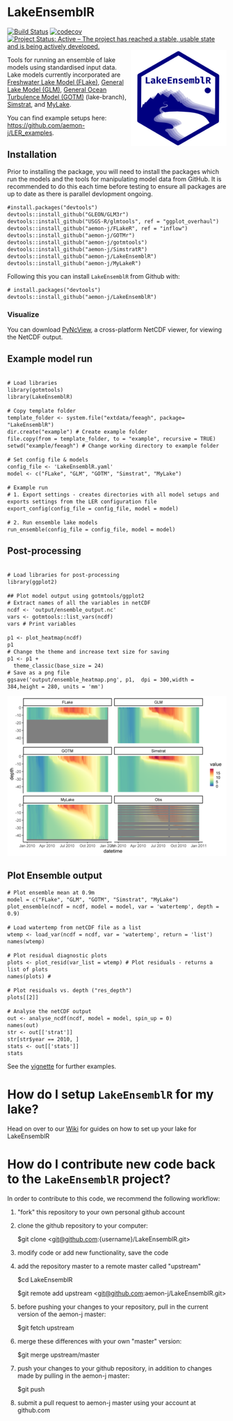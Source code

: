 LakeEnsemblR
=====

[![Build Status](https://travis-ci.org/aemon-j/LakeEnsemblR.svg?branch=master)](https://travis-ci.org/aemon-j/LakeEnsemblR)   [![codecov](https://codecov.io/github/aemon-j/LakeEnsemblR/branch/master/graphs/badge.svg)](https://codecov.io/github/aemon-j/LakeEnsemblR/) [![Project Status: Active – The project has reached a stable, usable state and is being actively developed.](https://www.repostatus.org/badges/latest/active.svg)](https://www.repostatus.org/#active)
<a href="url"><img src="images/logo.png" align="right" height="220" width="220" ></a>

Tools for running an ensemble of lake models using standardised input data. Lake models currently incorporated are [Freshwater Lake Model (FLake)](http://www.flake.igb-berlin.de/), [General Lake Model (GLM)](http://aed.see.uwa.edu.au/research/models/GLM/), [General Ocean Turbulence Model (GOTM)](https://gotm.net/) (lake-branch), [Simstrat](https://www.eawag.ch/en/department/surf/projects/simstrat/), and [MyLake](https://github.com/biogeochemistry/MyLake_public).

You can find example setups here: https://github.com/aemon-j/LER_examples.

## Installation
Prior to installing the package, you will need to install the packages which run the models and the tools for manipulating model data from GitHub. It is recommended to do this each time before testing to ensure all packages are up to date as there is parallel devlopment ongoing.

```{r gh-installation, eval = FALSE}
#install.packages("devtools")
devtools::install_github("GLEON/GLM3r")
devtools::install_github("USGS-R/glmtools", ref = "ggplot_overhaul")
devtools::install_github("aemon-j/FLakeR", ref = "inflow")
devtools::install_github("aemon-j/GOTMr")
devtools::install_github("aemon-j/gotmtools")
devtools::install_github("aemon-j/SimstratR")
devtools::install_github("aemon-j/LakeEnsemblR")
devtools::install_github("aemon-j/MyLakeR")
```

Following this you can install `LakeEnsemblR` from Github with:

```{r gh-installation, eval = FALSE}
# install.packages("devtools")
devtools::install_github("aemon-j/LakeEnsemblR")
```

### Visualize

You can download [PyNcView](http://sourceforge.net/projects/pyncview/), a cross-platform NetCDF viewer, for viewing the NetCDF output.

## Example model run
```{r gh-installation, eval = FALSE}

# Load libraries
library(gotmtools)
library(LakeEnsemblR)

# Copy template folder
template_folder <- system.file("extdata/feeagh", package= "LakeEnsemblR")
dir.create("example") # Create example folder
file.copy(from = template_folder, to = "example", recursive = TRUE)
setwd("example/feeagh") # Change working directory to example folder

# Set config file & models
config_file <- 'LakeEnsemblR.yaml'
model <- c("FLake", "GLM", "GOTM", "Simstrat", "MyLake")

# Example run
# 1. Export settings - creates directories with all model setups and exports settings from the LER configuration file
export_config(config_file = config_file, model = model)

# 2. Run ensemble lake models
run_ensemble(config_file = config_file, model = model)

```

## Post-processing
```{r gh-installation, eval = FALSE}

# Load libraries for post-processing
library(ggplot2)

## Plot model output using gotmtools/ggplot2
# Extract names of all the variables in netCDF
ncdf <- 'output/ensemble_output.nc'
vars <- gotmtools::list_vars(ncdf)
vars # Print variables

p1 <- plot_heatmap(ncdf)
p1
# Change the theme and increase text size for saving
p1 <- p1 +
  theme_classic(base_size = 24)
# Save as a png file
ggsave('output/ensemble_heatmap.png', p1,  dpi = 300,width = 384,height = 280, units = 'mm')

```
![](images/ensemble_heatmap.png)<!-- -->

## Plot Ensemble output
```{r gh-installation, eval = FALSE}
# Plot ensemble mean at 0.9m
model = c("FLake", "GLM", "GOTM", "Simstrat", "MyLake")
plot_ensemble(ncdf = ncdf, model = model, var = 'watertemp', depth = 0.9)

# Load watertemp from netCDF file as a list
wtemp <- load_var(ncdf = ncdf, var = 'watertemp', return = 'list')
names(wtemp)

# Plot residual diagnostic plots
plots <- plot_resid(var_list = wtemp) # Plot residuals - returns a list of plots
names(plots) #

# Plot residuals vs. depth ("res_depth")
plots[[2]]

# Analyse the netCDF output
out <- analyse_ncdf(ncdf, model = model, spin_up = 0)
names(out)
str <- out[['strat']]
str[str$year == 2010, ]
stats <- out[['stats']]
stats
```
See the [vignette](https://github.com/aemon-j/LakeEnsemblR/blob/master/vignettes/LakeEnsemblR_vignette.pdf) for further examples.


How do I setup `LakeEnsemblR` for my lake?
=========================================================
Head on over to our [Wiki](https://github.com/aemon-j/LakeEnsemblR/wiki) for guides on how to set up your lake for LakeEnsemblR

How do I contribute new code back to the `LakeEnsemblR` project?
==========================================================

In order to contribute to this code, we recommend the following workflow:

1.  "fork" this repository to your own personal github account

2.  clone the github repository to your computer:

    $git clone <git@github.com:{username}/LakeEnsemblR.git>

3.  modify code or add new functionality, save the code

4.  add the repository master to a remote master called "upstream"

    $cd LakeEnsemblR

    $git remote add upstream <git@github.com:aemon-j/LakeEnsemblR.git>

5.  before pushing your changes to your repository, pull in the current version of the aemon-j master:

    $git fetch upstream

6.  merge these differences with your own "master" version:

    $git merge upstream/master

7.  push your changes to your github repository, in addition to changes made by pulling in the aemon-j master:

    $git push

8.  submit a pull request to aemon-j master using your account at github.com
